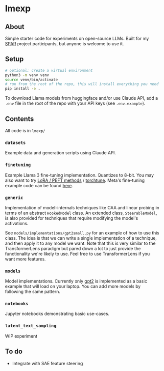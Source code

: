# lmexp

## About

Simple starter code for experiments on open-source LLMs. Built for my [SPAR](https://supervisedprogramforalignment.org/) project participants, but anyone is welcome to use it.

## Setup

```bash
# optional: create a virtual environment
python3 -m venv venv
source venv/bin/activate 
# run from the root of the repo, this will install everything you need
pip install -e .
```

To download Llama models from huggingface and/or use Claude API, add a `.env` file in the root of the repo with your API keys (see `.env.example`).

## Contents

All code is in `lmexp/`

### `datasets`

Example data and generation scripts using Claude API.

### `finetuning`

Example Llama 3 fine-tuning implementation. Quantizes to 8-bit. You may also want to try [LoRA / PEFT methods](https://huggingface.co/docs/peft/en/quicktour) / [torchtune](https://github.com/pytorch/torchtune). Meta's fine-tuning example code can be found [here](https://github.com/meta-llama/llama-recipes/blob/main/src/llama_recipes/finetuning.py).

### `generic`

Implementation of model-internals techniques like CAA and linear probing in terms of an abstract `HookedModel` class. An extended class, `SteerableModel`, is also provided for techniques that require modifying the model's activations.

See `models/implementations/gpt2small.py` for an example of how to use this class. The idea is that we can write a single implementation of a technique, and then apply it to any model we want. Note that this is very similar to the TransformerLens paradigm but pared down a lot to just provide the functionality we're likely to use. Feel free to use TransformerLens if you want more features.

### `models`

Model implementations. Currently only [gpt2](https://huggingface.co/openai-community/gpt2) is implemented as a basic example that will load on your laptop. You can add more models by following the same pattern.

### `notebooks`

Jupyter notebooks demonstrating basic use-cases.

### `latent_text_sampling`

WIP experiment

## To do

- Integrate with SAE feature steering
